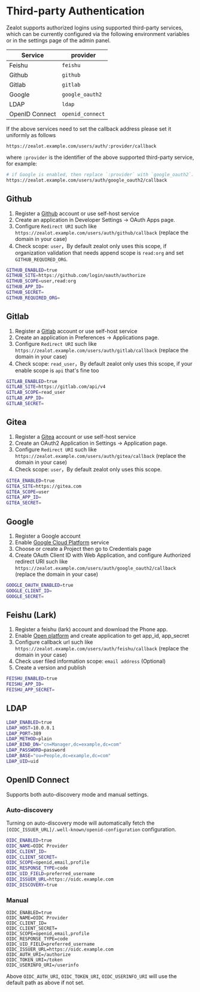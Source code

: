 # Third-party Authentication

Zealot supports authorized logins using supported third-party services, which can be currently configured via the following environment variables or in the settings page of the admin panel.

Service | provider
---|---
Feishu | `feishu`
Github | `github`
Gitlab | `gitlab`
Google | `google_oauth2`
LDAP | `ldap`
OpenID Connect | `openid_connect`

If the above services need to set the callback address please set it uniformly as follows

```
https://zealot.example.com/users/auth/:provider/callback
```

where `:provider` is the identifier of the above supported third-party service, for example:

```bash
# if Google is enabled, then replace `:provider` with `google_oauth2`.
https://zealot.example.com/users/auth/google_oauth2/callback
```

## Github

1. Register a [Github](http://github.com) account or use self-host service
1. Create an application in Developer Settings -> OAuth Apps page.
1. Configure `Redirect URI` such like `https://zealot.example.com/users/auth/github/callback` (replace the domain in your case)
1. Check scope: `user`，By default zealot only uses this scope, if organization validation that needs append  scope is `read:org` and set `GITHUB_REQUIRED_ORG`.

```bash
GITHUB_ENABLED=true
GITHUB_SITE=https://github.com/login/oauth/authorize
GITHUB_SCOPE=user,read:org
GITHUB_APP_ID=
GITHUB_SECRET=
GITHUB_REQUIRED_ORG=
```

## Gitlab

1. Register a  [Gitlab](http://gitlab.com) account or use self-host service
1. Create an application in Preferences -> Applications page.
1. Configure `Redirect URI` such like `https://zealot.example.com/users/auth/gitlab/callback` (replace the domain in your case)
1. Check scope: `read_user`，By default zealot only uses this scope, if your enable scope is `api` that's fine too

```bash
GITLAB_ENABLED=true
GITLAB_SITE=https://gitlab.com/api/v4
GITLAB_SCOPE=read_user
GITLAB_APP_ID=
GITLAB_SECRET=
```

## Gitea

1. Register a [Gitea](http://gitea.com) account or use self-host service
1. Create an OAuth2 Application in Settings -> Application page.
1. Configure `Redirect URI` such like `https://zealot.example.com/users/auth/gitea/callback` (replace the domain in your case)
1. Check scope: `user`，By default zealot only uses this scope.

```bash
GITEA_ENABLED=true
GITEA_SITE=https://gitea.com
GITEA_SCOPE=user
GITEA_APP_ID=
GITEA_SECRET=
```

## Google

1. Register a Google account
1. Enable [Google Cloud Platform](https://console.cloud.google.com/apis/dashboard) service
1. Choose or create a Project then go to Credentials page
1. Create OAuth Client ID with Web Application, and configure Authorized redirect URI such like `https://zealot.example.com/users/auth/google_oauth2/callback` (replace the domain in your case)

```bash
GOOGLE_OAUTH_ENABLED=true
GOOGLE_CLIENT_ID=
GOOGLE_SECRET=
```

## Feishu (Lark)

1. Register a feishu (lark) account and download the Phone app.
1. Enable [Open platform](https://open.feishu.cn/app/) and create application to get app_id, app_secret
1. Configure callback url such like `https://zealot.example.com/users/auth/feishu/callback` (replace the domain in your case)
1. Check user filed information scope: `email address` (Optional)
1. Create a version and publish

```bash
FEISHU_ENABLED=true
FEISHU_APP_ID=
FEISHU_APP_SECRET=
```

## LDAP

```bash
LDAP_ENABLED=true
LDAP_HOST=10.0.0.1
LDAP_PORT=389
LDAP_METHOD=plain
LDAP_BIND_DN="cn=Manager,dc=example,dc=com"
LDAP_PASSWORD=password
LDAP_BASE="ou=People,dc=example,dc=com"
LDAP_UID=uid
```

## OpenID Connect

Supports both auto-discovery mode and manual settings.

### Auto-discovery

Turning on auto-discovery mode will automatically fetch the `[OIDC_ISSUER_URL]/.well-known/openid-configuration` configuration.

```bash
OIDC_ENABLED=true
OIDC_NAME=OIDC Provider
OIDC_CLIENT_ID=
OIDC_CLIENT_SECRET=
OIDC_SCOPE=openid,email,profile
OIDC_RESPONSE_TYPE=code
OIDC_UID_FIELD=preferred_username
OIDC_ISSUER_URL=https://oidc.example.com
OIDC_DISCOVERY=true
```

### Manual

```
OIDC_ENABLED=true
OIDC_NAME=OIDC Provider
OIDC_CLIENT_ID=
OIDC_CLIENT_SECRET=
OIDC_SCOPE=openid,email,profile
OIDC_RESPONSE_TYPE=code
OIDC_UID_FIELD=preferred_username
OIDC_ISSUER_URL=https://oidc.example.com
OIDC_AUTH_URI=/authorize
OIDC_TOKEN_URI=/token
OIDC_USERINFO_URI=/userinfo
```

Above `OIDC_AUTH_URI`, `OIDC_TOKEN_URI`, `OIDC_USERINFO_URI` will use the default path as above if not set.
